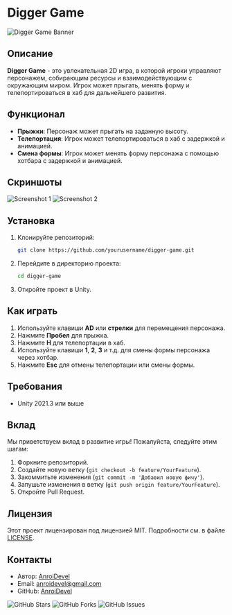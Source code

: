 # Digger Game

![Digger Game Banner](https://your-image-url.com/banner.png)

## Описание

**Digger Game** - это увлекательная 2D игра, в которой игроки управляют персонажем, собирающим ресурсы и взаимодействующим с окружающим миром. Игрок может прыгать, менять форму и телепортироваться в хаб для дальнейшего развития.

## Функционал

- **Прыжки**: Персонаж может прыгать на заданную высоту.
- **Телепортация**: Игрок может телепортироваться в хаб с задержкой и анимацией.
- **Смена формы**: Игрок может менять форму персонажа с помощью хотбара с задержкой и анимацией.

## Скриншоты

![Screenshot 1](https://your-image-url.com/screenshot1.png)
![Screenshot 2](https://your-image-url.com/screenshot2.png)

## Установка

1. Клонируйте репозиторий:
    ```sh
    git clone https://github.com/yourusername/digger-game.git
    ```
2. Перейдите в директорию проекта:
    ```sh
    cd digger-game
    ```
3. Откройте проект в Unity.

## Как играть

1. Используйте клавиши **AD** или **стрелки** для перемещения персонажа.
2. Нажмите **Пробел** для прыжка.
3. Нажмите **H** для телепортации в хаб.
4. Используйте клавиши **1**, **2**, **3** и т.д. для смены формы персонажа через хотбар.
5. Нажмите **Esc** для отмены телепортации или смены формы.

## Требования

- Unity 2021.3 или выше

## Вклад

Мы приветствуем вклад в развитие игры! Пожалуйста, следуйте этим шагам:

1. Форкните репозиторий.
2. Создайте новую ветку (`git checkout -b feature/YourFeature`).
3. Закоммитьте изменения (`git commit -m 'Добавил новую фичу'`).
4. Запушьте изменения в ветку (`git push origin feature/YourFeature`).
5. Откройте Pull Request.

## Лицензия

Этот проект лицензирован под лицензией MIT. Подробности см. в файле [LICENSE](LICENSE).

## Контакты

- Автор: [AnroiDevel](https://igromaker.ru)
- Email: anroidevel@gmail.com
- GitHub: [AnroiDevel](https://github.com/anroidevel)

![GitHub Stars](https://img.shields.io/github/stars/yourusername/digger-game?style=social)
![GitHub Forks](https://img.shields.io/github/forks/yourusername/digger-game?style=social)
![GitHub Issues](https://img.shields.io/github/issues/yourusername/digger-game)
